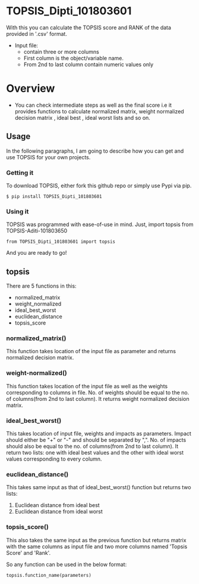 # TOPSIS_Dipti_101803601
With this you can calculate the TOPSIS score and RANK of the data provided in '.csv' format.
- Input file:
  - contain three or more columns
  - First column is the object/variable name.
  - From 2nd to last column contain numeric values only

# Overview
  - You can check intermediate steps as well as the final score i.e it provides functions to calculate normalized matrix, weight normalized decision matrix , ideal best , ideal worst lists and so on.

## Usage

In the following paragraphs, I am going to describe how you can get and use TOPSIS for your own projects.

### Getting it
To download TOPSIS, either fork this github repo or simply use Pypi via pip.

    $ pip install TOPSIS_Dipti_101803601

### Using it
TOPSIS was programmed with ease-of-use in mind. Just, import topsis from TOPSIS-Aditi-101803650

    from TOPSIS_Dipti_101803601 import topsis

And you are ready to go! 

## topsis
There are 5 functions in this:
  - normalized_matrix
  - weight_normalized
  - ideal_best_worst
  - euclidean_distance
  - topsis_score

### normalized_matrix()
This function takes location of the input file as parameter and returns normalized decision matrix.

### weight-normalized()
This function takes location of the input file as well as the weights corresponding to columns in file. No. of weights should be equal to the no. of columns(from 2nd to last column). It returns weight normalized decision matrix.

### ideal_best_worst()
This takes location of input file, weights and impacts as parameters. Impact should either be "+" or "-" and should be separated by ",". No. of impacts should also be equal to the no. of columns(from 2nd to last column). It return two lists: one with ideal best values and the other with ideal worst values corresponding to every column.

### euclidean_distance()
This takes same input as that of ideal_best_worst() function but returns two lists:

  1) Euclidean distance from ideal best
  2) Euclidean distance from ideal worst
  
### topsis_score()
This also takes the same input as the previous function but returns matrix with the same columns as input file and two more columns named 'Topsis Score' and 'Rank'.

So any function can be used in the below format:

    topsis.function_name(parameters)
